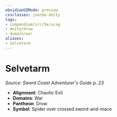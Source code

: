 ```yaml
---
obsidianUIMode: preview
cssclasses: json5e-deity
tags:
- compendium/src/5e/scag
- deity/drow
- domain/war
aliases: 
- Selvetarm
---
```

# Selvetarm
*Source: Sword Coast Adventurer's Guide p. 23* 

- **Alignment**: Chaotic Evil
- **Domains**: War
- **Pantheon**: Drow
- **Symbol**: Spider over crossed sword-and-mace